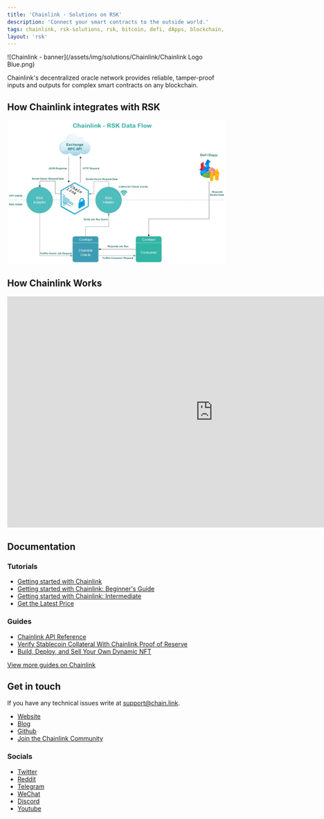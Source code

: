 ```yaml
---
title: 'Chainlink - Solutions on RSK'
description: 'Connect your smart contracts to the outside world.'
tags: chainlink, rsk-solutions, rsk, bitcoin, defi, dApps, blockchain, node, smart-contracts
layout: 'rsk'
---
```


![Chainlink - banner](/assets/img/solutions/Chainlink/Chainlink Logo Blue.png)

Chainlink's decentralized oracle network provides reliable, tamper-proof inputs and outputs for complex smart contracts on any blockchain.

## How Chainlink integrates with RSK

![Chainlink-RSK-Integration](/assets/img/solutions/Chainlink/integration-image.png)

## How Chainlink Works

<div class="video-container">
  <iframe width="949" height="534" src="https://www.youtube.com/embed/ZJfkNzyO7-U" frameborder="0" allow="accelerometer; autoplay; encrypted-media; gyroscope; picture-in-picture" allowfullscreen></iframe>
</div>


## Documentation

### Tutorials

- [Getting started with Chainlink](https://docs.chain.link/docs/getting-started)
- [Getting started with Chainlink: Beginner's Guide](https://docs.chain.link/docs/beginners-tutorial)
- [Getting started with Chainlink: Intermediate](https://docs.chain.link/docs/intermediates-tutorial)
- [Get the Latest Price](https://docs.chain.link/docs/get-the-latest-price)

### Guides

- [Chainlink API Reference](https://docs.chain.link/docs/price-feeds-api-reference)
- [Verify Stablecoin Collateral With Chainlink Proof of Reserve](https://blog.chain.link/verify-stablecoin-collateral-with-chainlink-proof-of-reserve/)
- [Build, Deploy, and Sell Your Own Dynamic NFT](https://blog.chain.link/build-deploy-and-sell-your-own-dynamic-nft/)

[View more guides on Chainlink](https://blog.chain.link/tag/developers/)

## Get in touch

If you have any technical issues write at [support@chain.link](mailto:support@chain.link).

- [Website](https://chain.link/)
- [Blog](https://blog.chain.link/)
- [Github](https://github.com/smartcontractkit/chainlink)
- [Join the Chainlink Community](https://chain.link/community)

### Socials

- [Twitter](https://twitter.com/chainlink)
- [Reddit](https://www.reddit.com/r/Chainlink/)
- [Telegram](https://t.me/chainlinkofficial) 
- [WeChat](https://blog.chain.link/chainlink-chinese-communities/)
- [Discord](https://discord.com/invite/aSK4zew) 
- [Youtube](https://www.youtube.com/playlist?list=PLVP9aGDn-X0QwJVbQvuKr-zrh2_DV5M6J)